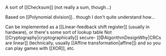 A sort of [[Checksum]] (not really a sum, though...)

Based on [[Polynomial division]].. though I don't quite understand how...

Can be implemented as a [[Linear-feedback shift register]] (usually in hardware), or there's some sort of lookup table 
Not [[Cryptography|cryptographically]] secure- [[@AlgorithmDesignWhy|CRCs are linear]] (technically, usually [[Affine transformation|affine]]) and so you can play games with [[XOR]], etc.
